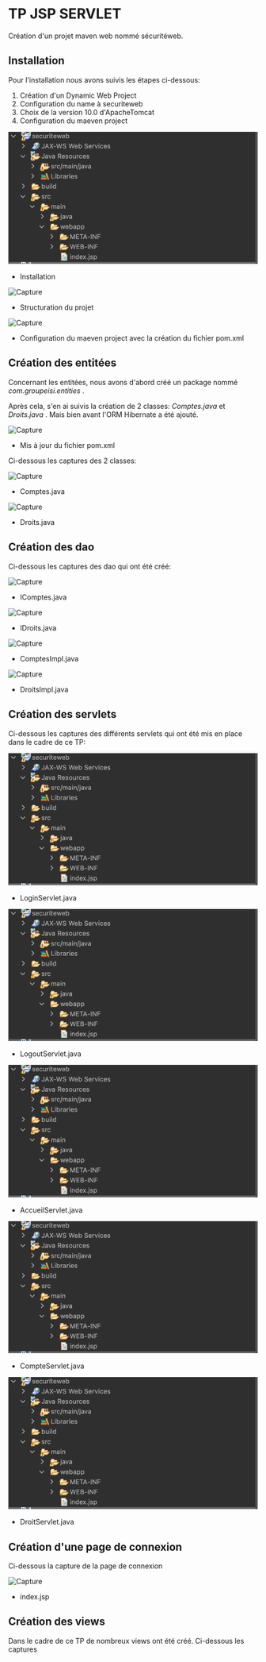 # TP JSP SERVLET

Création d'un projet maven web nommé sécuritéweb.

## Installation

Pour l'installation nous avons suivis les étapes ci-dessous:

1. Création d'un Dynamic Web Project
2. Configuration du name à securiteweb
3. Choix de la version 10.0 d'ApacheTomcat
4. Configuration du maeven project

![Capture](https://raw.githubusercontent.com/cheikh0101/JEE_Project_1/main/capture/Capture%20d%E2%80%99%C3%A9cran%202023-01-18%20%C3%A0%2019.56.06.png)
- Installation

![Capture](https://raw.githubusercontent.com/cheikh0101/TP-JSP-Servlet/main/capture/architecture.png)
- Structuration du projet

![Capture](https://raw.githubusercontent.com/cheikh0101/TP-JSP-Servlet/main/capture/configuration%20maeven.png)
- Configuration du maeven project avec la création du fichier pom.xml

## Création des entitées

Concernant les entitées, nous avons d'abord créé un package nommé _com.groupeisi.entities_ .

Après cela, s'en ai suivis la création de 2 classes: _Comptes.java_ et _Droits.java_ . Mais bien avant l'ORM Hibernate a été ajouté.

![Capture](https://raw.githubusercontent.com/cheikh0101/TP-JSP-Servlet/main/capture/Ajout%20de%20Hibernate.png)
- Mis à jour du fichier pom.xml

Ci-dessous les captures des 2 classes:

![Capture](https://raw.githubusercontent.com/cheikh0101/TP-JSP-Servlet/main/capture/Comptes%20entities.png)
- Comptes.java

![Capture](https://raw.githubusercontent.com/cheikh0101/TP-JSP-Servlet/main/capture/Droits%20entities.png)
- Droits.java

## Création des dao

Ci-dessous les captures des dao qui ont été créé:

![Capture](https://raw.githubusercontent.com/cheikh0101/TP-JSP-Servlet/main/capture/IComptes.png)
- IComptes.java

![Capture](https://raw.githubusercontent.com/cheikh0101/TP-JSP-Servlet/main/capture/IDroits.png)
- IDroits.java

![Capture](https://raw.githubusercontent.com/cheikh0101/TP-JSP-Servlet/main/capture/ComptesImpl.png)
- ComptesImpl.java

![Capture](https://raw.githubusercontent.com/cheikh0101/TP-JSP-Servlet/main/capture/DroitsImpl.png)
- DroitsImpl.java

## Création des servlets

Ci-dessous les captures des différents servlets qui ont été mis en place dans le cadre de ce TP:

![Capture](https://raw.githubusercontent.com/cheikh0101/JEE_Project_1/main/capture/Capture%20d%E2%80%99%C3%A9cran%202023-01-18%20%C3%A0%2019.56.06.png)
- LoginServlet.java

![Capture](https://raw.githubusercontent.com/cheikh0101/JEE_Project_1/main/capture/Capture%20d%E2%80%99%C3%A9cran%202023-01-18%20%C3%A0%2019.56.06.png)
- LogoutServlet.java

![Capture](https://raw.githubusercontent.com/cheikh0101/JEE_Project_1/main/capture/Capture%20d%E2%80%99%C3%A9cran%202023-01-18%20%C3%A0%2019.56.06.png)
- AccueilServlet.java

![Capture](https://raw.githubusercontent.com/cheikh0101/JEE_Project_1/main/capture/Capture%20d%E2%80%99%C3%A9cran%202023-01-18%20%C3%A0%2019.56.06.png)
- CompteServlet.java

![Capture](https://raw.githubusercontent.com/cheikh0101/JEE_Project_1/main/capture/Capture%20d%E2%80%99%C3%A9cran%202023-01-18%20%C3%A0%2019.56.06.png)
- DroitServlet.java

## Création d'une page de connexion

Ci-dessous la capture de la page de connexion

![Capture](https://raw.githubusercontent.com/cheikh0101/TP-JSP-Servlet/main/capture/login.png)
- index.jsp
## Création des views

Dans le cadre de ce TP de nombreux views ont été créé. Ci-dessous les captures 
